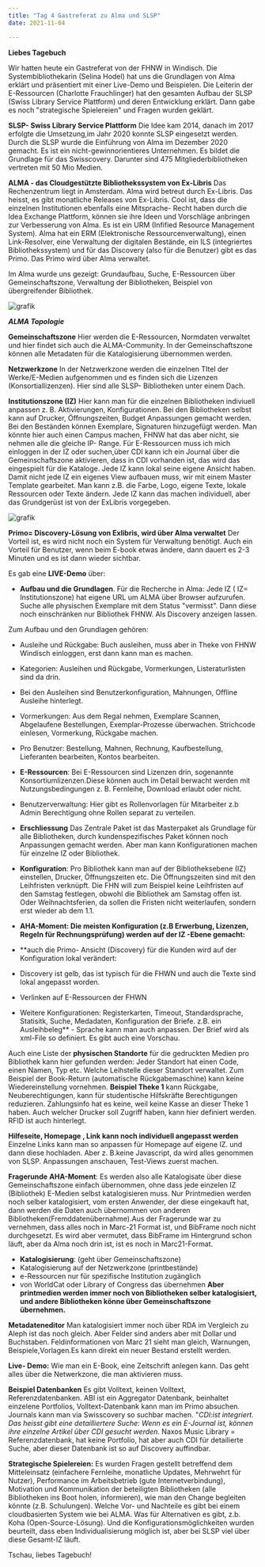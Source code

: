 ```yaml
---
title: "Tag 4 Gastreferat zu Alma und SLSP"
date: 2021-11-04

---
```



**Liebes Tagebuch**


Wir hatten heute ein Gastreferat von der FHNW in Windisch. Die Systembibliothekarin (Selina Hodel) hat uns die Grundlagen von Alma erklärt und präsentiert mit einer Live-Demo und Beispielen. Die Leiterin der E-Ressourcen (Charlotte Frauchlinger) hat den gesamten Aufbau der SLSP (Swiss Library Service Plattform) und deren Entwicklung erklärt. Dann gabe es noch "strategische Spielereien" und Fragen wurden geklärt.

**SLSP- Swiss Library Service Plattform**
Die Idee kam 2014, danach im 2017 erfolgte die Umsetzung,im Jahr 2020 konnte SLSP eingesetzt werden. Durch die SLSP wurde die Einführung von Alma im Dezember 2020 gemacht. Es ist ein nicht-gewinnorientieres Unternehmen. Es bildet die Grundlage für das Swisscovery. Darunter sind 475 Mitgliederbibliotheken vertreten mit 50 Mio Medien. 


**ALMA - das Cloudgestützte Bibliothekssystem von Ex-Libris**
Das Rechenzentrum liegt in Amsterdam. Alma wird betreut durch Ex-Libris. Das heisst, es gibt monatliche Releases von Ex-Libris. Cool ist, dass die einzelnen Institutionen ebenfalls eine Mitsprache- Recht haben durch die Idea Exchange Plattform, können sie ihre Ideen und Vorschläge anbringen zur Verbesserung von Alma. Es ist ein URM (Infified Resource Management System). Alma hat ein ERM (Elektronische Ressourcenverwaltung), einen Link-Resolver, eine Verwaltung der digitalen Bestände, ein ILS (integriertes  Bibliothekssystem) und für das Discovery (also für die Benutzer) gibt es das Primo. Das Primo wird über Alma verwaltet.

Im Alma wurde uns gezeigt: Grundaufbau, Suche, E-Ressourcen über Gemeinschaftszone, Verwaltung der Bibliotheken, Beispiel von übergreifender Bibliothek.


![grafik](https://user-images.githubusercontent.com/90834735/140959464-6b462add-cd3a-4309-879c-ce573bc0c1d1.png)

**_ALMA Topologie_**

**Gemeinschaftszone**
Hier werden die E-Ressourcen, Normdaten verwaltet und hier findet sich auch die ALMA-Community.
In der Gemeinschaftszone können alle Metadaten für die Katalogisierung übernommen werden.

**Netzwerkzone**
In der Netzwerkzone werden die einzelnen TItel der Werke/E-Medien aufgenommen und es finden sich die Lizenzen (Konsortiallizenzen). Hier sind alle SLSP- Bibliotheken unter einem Dach.

**Institutionszone (IZ)**
Hier kann man für die einzelnen Bibliotheken indiviuell anpassen z. B. Aktivierungen, Konfigurationen.
Bei den Bibliotheken selbst kann auf Drucker, Öffnungszeiten, Budget Anpassungen gemacht werden. Bei den Beständen können Exemplare, Signaturen hinzugefügt werden. Man könnte hier auch einen Campus machen, FHNW hat das aber nicht, sie nehmen alle die gleiche IP- Range.
Für E-Ressourcen muss ich mich einloggen in der IZ oder suchen,über CDI kann ich ein Journal über die Gemeinschaftszone aktivieren, dass in CDI vorhanden ist, das wird das eingespielt für die Kataloge. Jede IZ kann lokal seine eigene Ansicht haben. Damit nicht jede IZ ein eigenes View aufbauen muss, wir mit einem Master Template gearbeitet. Man kann z.B. die Farbe, Logo, eigene Texte, lokale Ressourcen oder Texte ändern. Jede IZ kann das machen individuell, aber das Grundgerüst ist von der ExLibris vorgegeben.


![grafik](https://user-images.githubusercontent.com/90834735/140961441-0b06b854-a620-4608-b94f-894bd1df0fb9.png)

**Primo= Discovery-Lösung von Exlibris, wird über Alma verwaltet**
Der Vorteil ist, es wird nicht noch ein System für Verwaltung benötigt. Auch ein Vorteil für Benutzer, wenn beim E-book etwas ändere, dann dauert es 2-3 Minuten und es ist dann wieder sichtbar. 


Es gab eine **LIVE-Demo** über:
- **Aufbau und die Grundlagen**. Für die Recherche in Alma: Jede IZ ( IZ= Institutionszone) hat eigene URL um ALMA über Browser aufzurufen. Suche alle physischen Exemplare mit dem Status "vermisst". Dann diese noch einschränken nur Bibliothek FHNW. Als Discovery anzeigen lassen.

Zum Aufbau und den Grundlagen gehören:
- Ausleihe und Rückgabe: Buch ausleihen, muss aber in Theke von FHNW Windisch einloggen, erst dann kann man es machen.
- Kategorien: Ausleihen und Rückgabe, Vormerkungen, Listeraturlisten sind da drin.
- Bei den Ausleihen sind Benutzerkonfiguration, Mahnungen, Offline Ausleihe hinterlegt. 
- Vormerkungen: Aus dem Regal nehmen, Exemplare Scannen, Abgelaufene Bestellungen, Exemplar-Prozesse überwachen. Strichcode einlesen, Vormerkung, Rückgabe machen.
- Pro Benutzer: Bestellung, Mahnen, Rechnung, Kaufbestellung, Lieferanten bearbeiten, Kontos bearbeiten.

- **E-Ressourcen**: Bei E-Ressourcen sind Lizenzen drin, sogenannte Konsortiumlizenzen.Diese können auch im Detail berwacht werden mit Nutzungsbedingungen z. B. Fernleihe, Download erlaubt oder nicht.
- Benutzerverwaltung: Hier gibt es Rollenvorlagen für Mitarbeiter z.b Admin Berechtigung ohne Rollen separat zu verteilen.

- **Erschliessung**
Das Zentrale Paket ist das Masterpaket als Grundlage für alle Bibliotheken, durch kundenspezifisches Paket können noch Anpassungen gemacht werden. Aber man kann Konfigurationen machen für einzelne IZ oder Bibliothek.

- **Konfiguration**: Pro Bibliothek kann man auf der Bibliotheksebene (IZ) einstellen, Drucker, Öffnungszeiten etc. Die Öffnungszeiten sind mit den Leihfristen verknüpft. Die FHN will zum Beispiel keine Leihfristen auf den Samstag festlegen, obwohl die Bibliothek am Samstag offen ist. Oder Weihnachtsferien, da sollen die Fristen nicht weiterlaufen, sondern erst wieder ab dem 1.1.
- **AHA-Moment: Die meisten Konfiguration (z.B Erwerbung, Lizenzen, Regeln für Rechnungsprüfung) werden auf der IZ -Ebene gemacht:**
- **auch die Primo- Ansicht (Discovery) für die Kunden wird auf der Konfiguration lokal verändert:
- Discovery ist gelb, das ist typisch für die FHWN und auch die Texte sind lokal angepasst worden.
- Verlinken auf  E-Ressourcen der FHWN 
- Weitere Konfigurationen: Registerkarten, Timeout, Standardsprache, Statisitk, Suche, Medadaten, Konfiguration der Briefe. z.B. ein Ausleihbeleg** -   Sprache kann man auch anpassen. Der Brief wird als xml-File so definiert. Es gibt auch eine Vorschau.

Auch eine Liste der **physischen Standorte** für die gedruckten Medien pro Bibliothek kann hier gefunden werden: Jeder Standort hat einen Code, einen Namen, Typ etc. Welche Leihstelle dieser Standort verwaltet.
Zum Beispiel der Book-Return (automatische Rückgabemaschine) kann keine Wiedereinstellung vornehmen.
**Beispiel Theke 1** kann Rückgabe, Neuberechtigungen, kann für studentische Hilfskräfte Berechtigungen reduzieren. Zahlungsinfo hat es keine, weil keine Kasse an dieser Theke 1 haben. Auch welcher Drucker soll Zugriff haben, kann hier definiert werden. RFID ist auch hinterlegt.


**Hilfeseite, Homepage , Link kann noch individuell angepasst werden**
Einzelne Links kann man so anpassen für Homepage auf eigene IZ. und dann diese hochladen. Aber z. B.keine Javascript, da wird alles genommen von SLSP.
Anpassungen anschauen, Test-Views zuerst machen.



**Fragerunde**
**AHA-Moment**: Es werden also alle Katalogisate über diese Gemeinschaftszone einfach übernommen, ohne dass jede einzelen IZ (Bibliothek) E-Medien selbst katalogisieren muss. Nur Printmedien werden noch selber katalogisiert, vom ersten Anwender, der diese eingekauft hat, dann werden die Daten auch übernommen von anderen Bibliotheken(Fremddatenübernahme).Aus der Fragerunde war  zu vernehmen, dass alles noch in Marc-21 Format ist, und BibFrame noch nicht durchgesetzt. Es wird aber vermutet, dass BibFrame im Hintergrund schon läuft, aber da Alma noch drin ist, ist es noch in Marc21-Format.


- **Katalogisierung**: (geht über Gemeinschaftszone)
- Katalogisierung auf der Netzwerkzone (printbestände)
- e-Ressourcen nur für spezifische Institution zugänglich
- von WorldCat oder Library of Congress das übernehmen
**Aber printmedien werden immer noch von Bibliotheken selber katalogisiert, und andere Bibliotheken könne über Gemeinschaftszone übernehmen.**

**Metadateneditor**
Man katalogisiert immer noch über RDA im Vergleich zu Aleph ist das noch gleich. Aber Felder sind anders aber mit Dollar und Buchstaben. Feldinformationen von Marc 21 sieht man gleich, Warnungen, Beispiele,Vorlagen.Es kann direkt ein neuer Bestand erstellt werden.



**Live- Demo:**
Wie man ein E-Book, eine Zeitschrift anlegen kann. Das geht alles über die Netwerkzone, die man aktivieren muss.


**Beispiel Datenbanken**
Es gibt Volltext, keinen Volltext, Referenzdatenbanken.
ABI ist ein Aggregator Datenbank, beinhaltet einzelene Portfolios, Volltext-Datenbank kann man im Primo absuchen. Journals kann man via Swisscovery so suchbar machen.
"**CDI*:ist integriert. Das heisst gibt eine detailliertere Suche: _Wenn es ein E-Journal ist, können ihre einzelne Artikel über CDI gesucht werden_.*
Naxos Music Library = Referenzdatenbank, hat keine Portfolio, hat aber auch CDI für detailierte Suche, aber dieser Datenbank ist so auf Discovery auffindbar.



**Strategische Spielereien:**
Es wurden Fragen gestellt betreffend dem Mitteleinsatz (einfachere Fernleihe, monatliche Updates, Mehrwehrt für Nutzer), Performance im Arbeitsbetrieb (gute Internetverbindung), Motivation und Kommunikation der beteiligten Bibliotheken (alle Bibliotheken ins Boot holen, informieren), wie man den Change begleiten könnte (z.B. Schulungen).  Welche  Vor- und Nachteile es gibt bei einem cloudbasierten System wie bei ALMA. Was für Alternativen es gibt, z.b. Koha (Open-Source-Lösung).
Und die Konfigurationsmöglichkeiten wurden beurteilt, dass eben Individualisierung möglich ist, aber bei SLSP viel über diese Gesamt-IZ läuft.

Tschau, liebes Tagebuch!



